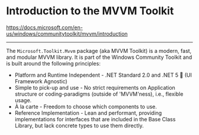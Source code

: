 ﻿# Introduction to the MVVM Toolkit

<https://docs.microsoft.com/en-us/windows/communitytoolkit/mvvm/introduction>

***************************************************

The `Microsoft.Toolkit.Mvvm` package (aka MVVM Toolkit) is a modern, fast, 
and modular MVVM library. It is part of the Windows Community Toolkit and is 
built around the following principles:
- Platform and Runtime Independent - .NET Standard 2.0 and .NET 5 🚀 (UI 
Framework Agnostic)
- Simple to pick-up and use - No strict requirements on Application structure 
or coding-paradigms (outside of 'MVVM'ness), i.e., flexible usage.
- À la carte - Freedom to choose which components to use.
- Reference Implementation - Lean and performant, providing implementations 
for interfaces that are included in the Base Class Library, but lack concrete 
types to use them directly.



